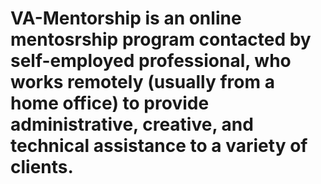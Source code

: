 # VA-Mentorship is an online mentosrship program contacted by self-employed professional, who works remotely (usually from a home office) to provide administrative, creative, and technical assistance to a variety of clients. 
